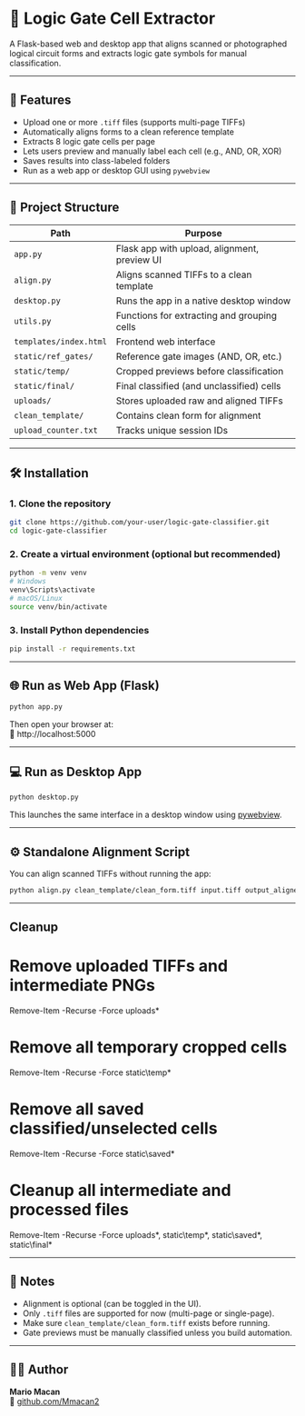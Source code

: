 # 🧠 Logic Gate Cell Extractor

A Flask-based web and desktop app that aligns scanned or photographed logical circuit forms and extracts logic gate symbols for manual classification.

---

## 🚀 Features

- Upload one or more `.tiff` files (supports multi-page TIFFs)
- Automatically aligns forms to a clean reference template
- Extracts 8 logic gate cells per page
- Lets users preview and manually label each cell (e.g., AND, OR, XOR)
- Saves results into class-labeled folders
- Run as a web app or desktop GUI using `pywebview`

---

## 🧩 Project Structure

| Path                      | Purpose                                        |
|---------------------------|------------------------------------------------|
| `app.py`                 | Flask app with upload, alignment, preview UI  |
| `align.py`               | Aligns scanned TIFFs to a clean template       |
| `desktop.py`             | Runs the app in a native desktop window        |
| `utils.py`               | Functions for extracting and grouping cells    |
| `templates/index.html`   | Frontend web interface                         |
| `static/ref_gates/`      | Reference gate images (AND, OR, etc.)          |
| `static/temp/`           | Cropped previews before classification         |
| `static/final/`          | Final classified (and unclassified) cells      |
| `uploads/`               | Stores uploaded raw and aligned TIFFs          |
| `clean_template/`        | Contains clean form for alignment              |
| `upload_counter.txt`     | Tracks unique session IDs                      |

---

## 🛠️ Installation

### 1. Clone the repository

```bash
git clone https://github.com/your-user/logic-gate-classifier.git
cd logic-gate-classifier
```

### 2. Create a virtual environment (optional but recommended)

```bash
python -m venv venv
# Windows
venv\Scripts\activate
# macOS/Linux
source venv/bin/activate
```

### 3. Install Python dependencies

```bash
pip install -r requirements.txt
```

---

## 🌐 Run as Web App (Flask)

```bash
python app.py
```

Then open your browser at:  
📍 http://localhost:5000

---

## 💻 Run as Desktop App

```bash
python desktop.py
```

This launches the same interface in a desktop window using [pywebview](https://pywebview.flowrl.com/).

---

## ⚙️ Standalone Alignment Script

You can align scanned TIFFs without running the app:

```bash
python align.py clean_template/clean_form.tiff input.tiff output_aligned.tiff
```

---

## Cleanup
# Remove uploaded TIFFs and intermediate PNGs
Remove-Item -Recurse -Force uploads\*

# Remove all temporary cropped cells
Remove-Item -Recurse -Force static\temp\*

# Remove all saved classified/unselected cells
Remove-Item -Recurse -Force static\saved\*

# Cleanup all intermediate and processed files
Remove-Item -Recurse -Force uploads\*, static\temp\*, static\saved\*, static\final\*

---

## 📌 Notes

- Alignment is optional (can be toggled in the UI).
- Only `.tiff` files are supported for now (multi-page or single-page).
- Make sure `clean_template/clean_form.tiff` exists before running.
- Gate previews must be manually classified unless you build automation.

---

## 👨‍💻 Author

**Mario Macan**  
🔗 [github.com/Mmacan2](https://github.com/Mmacan2)
